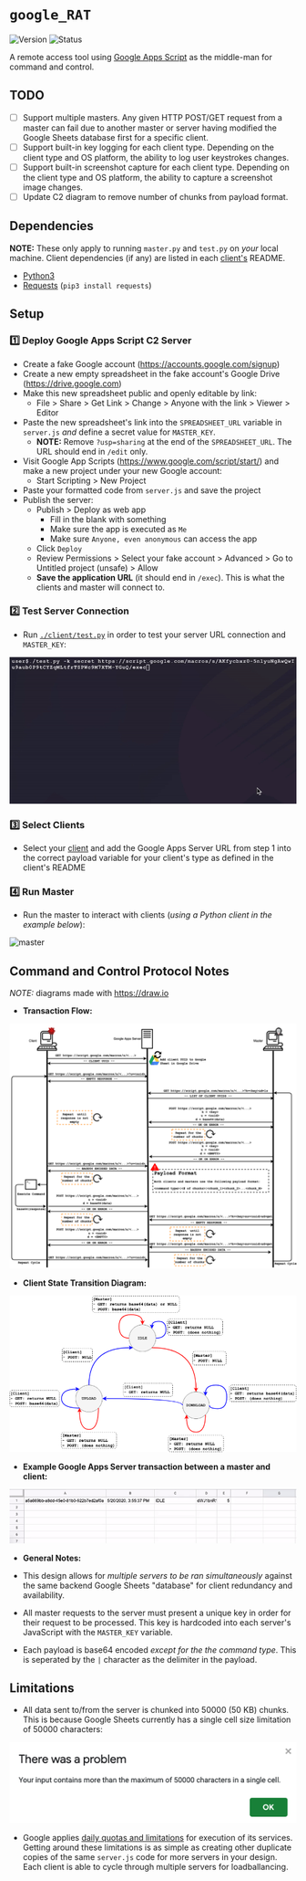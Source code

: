 # `google_RAT`
![Version](https://img.shields.io/static/v1?label=Version&message=1.0&color=blue&style=flat-square) ![Status](https://img.shields.io/static/v1?label=Status&message=Development&color=important&style=flat-square)

A remote access tool using [Google Apps Script](https://developers.google.com/apps-script) as the middle-man for command and control.

## TODO

- [ ] Support multiple masters. Any given HTTP POST/GET request from a master can fail due to another master or server having modified the Google Sheets database first for a specific client.
- [ ] Support built-in key logging for each client type. Depending on the client type and OS platform, the ability to log user keystrokes changes.
- [ ] Support built-in screenshot capture for each client type. Depending on the client type and OS platform, the ability to capture a screenshot image changes.
- [ ] Update C2 diagram to remove number of chunks from payload format.

## Dependencies

**NOTE:** These only apply to running `master.py` and `test.py` on _your_ local machine. Client dependencies (if any) are listed in each [client's](./client) README.

- [Python3](https://www.python.org/downloads/)
- [Requests](https://requests.readthedocs.io/en/master/) (`pip3 install requests`)

## Setup

### :one: Deploy Google Apps Script C2 Server

* Create a fake Google account (https://accounts.google.com/signup)
* Create a new empty spreadsheet in the fake account's Google Drive (https://drive.google.com)
* Make this new spreadsheet public and openly editable by link:
  * File > Share > Get Link > Change > Anyone with the link > Viewer > Editor
* Paste the new spreadsheet's link into the `SPREADSHEET_URL` variable in `server.js` _and_ define a secret value for `MASTER_KEY`.
  * **NOTE:** Remove `?usp=sharing` at the end of the `SPREADSHEET_URL`. The URL should end in `/edit` only.
* Visit Google App Scripts (https://www.google.com/script/start/) and make a new project under your new Google account:
  * Start Scripting > New Project
* Paste your formatted code from `server.js` and save the project
* Publish the server:
  * Publish > Deploy as web app
    * Fill in the blank with something
    * Make sure the app is executed as `Me`
    * Make sure `Anyone, even anonymous` can access the app
  * Click `Deploy`
  * Review Permissions > Select your fake account > Advanced > Go to Untitled project (unsafe) > Allow
  * **Save the application URL** (it should end in `/exec`). This is what the clients and master will connect to.

### :two: Test Server Connection

- Run [`./client/test.py`](./client/test.py) in order to test your server URL connection and `MASTER_KEY`:

![test](./docs/test.gif)

### :three: Select Clients

- Select your [client](./client) and add the Google Apps Server URL from step 1 into the correct payload variable for your client's type as defined in the client's README

### :four: Run Master

- Run the master to interact with clients (_using a Python client in the example below_):

![master](./docs/master.gif)

## Command and Control Protocol Notes

_NOTE:_ diagrams made with https://draw.io

- **Transaction Flow:**

![architecture](./docs/architecture.png)

- **Client State Transition Diagram:**

![state](./docs/state.png)

- **Example Google Apps Server transaction between a master and client:**

![server](./docs/server.gif)

- **General Notes:**
- This design allows for _multiple servers to be ran simultaneously_ against the same backend Google Sheets "database" for client redundancy and availability.
  
- All master requests to the server must present a unique key in order for their request to be processed. This key is hardcoded into each server's JavaScript with the `MASTER_KEY` variable.
  
- Each payload is base64 encoded _except for the the command type_. This is seperated by the `|` character as the delimiter in the payload. 

## Limitations

- All data sent to/from the server is chunked into 50000 (50 KB) chunks. This is because Google Sheets currently has a single cell size limitation of 50000 characters:

<p align="center"><img src="./docs/google_sheets_limitation.png"></p>

- Google applies [daily quotas and limitations](https://developers.google.com/apps-script/guides/services/quotas) for execution of its services. Getting around these limitations is as simple as creating other duplicate copies of the same `server.js` code for more servers in your design. Each client is able to cycle through multiple servers for loadballancing.

